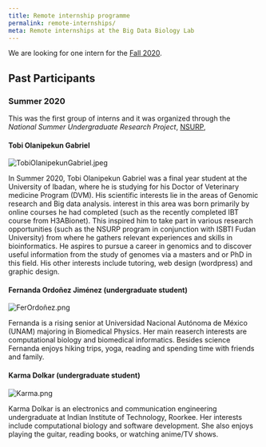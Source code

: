 ```yaml
---
title: Remote internship programme
permalink: remote-internships/
meta: Remote internships at the Big Data Biology Lab
---
```


We are looking for one intern for the [Fall 2020]({{site.baseurl}}/positions/remote-internships/).

## Past Participants

### Summer 2020

This was the first group of interns and it was organized through the _National
Summer Undergraduate Research Project_, [NSURP](https://nsurp.org/),

#### Tobi Olanipekun Gabriel

![TobiOlanipekunGabriel.jpeg]({{site.baseurl}}/images/people/TobiOlanipekunGabriel.jpeg)

In Summer 2020, Tobi Olanipekun Gabriel was a final year student at the
University of Ibadan, where he is studying for his Doctor of Veterinary
medicine Program (DVM). His scientific interests lie in the areas of Genomic
research and Big data analysis. interest in this area was born primarily by
online courses he had completed (such as the recently completed IBT course from
H3ABionet). This inspired him to take part in various research opportunities
(such as the NSURP program in conjunction with ISBTI Fudan University) from
where he gathers relevant experiences and skills in bioinformatics. He aspires
to pursue a career in genomics and to discover useful information from the
study of genomes via a masters and or PhD in this field. His other interests
include tutoring, web design (wordpress) and graphic design.


#### Fernanda Ordoñez Jiménez (undergraduate student)

![FerOrdoñez.png]({{site.baseurl}}/images/people/FerOrdoñez.png)

Fernanda is a rising senior at Universidad Nacional Autónoma de México (UNAM) majoring in Biomedical Physics. Her main reaserch interests are computational biology and biomedical informatics. Besides science Fernanda enjoys hiking trips, yoga, reading and spending time with friends and family.

#### Karma Dolkar (undergraduate student)

![Karma.png]({{site.baseurl}}/images/people/KarmaDolkar.png)

Karma Dolkar is an electronics and communication engineering undergraduate at Indian Institute of Technology, Roorkee. Her interests include computational biology and software development. She also enjoys playing the guitar, reading books, or watching anime/TV shows.
